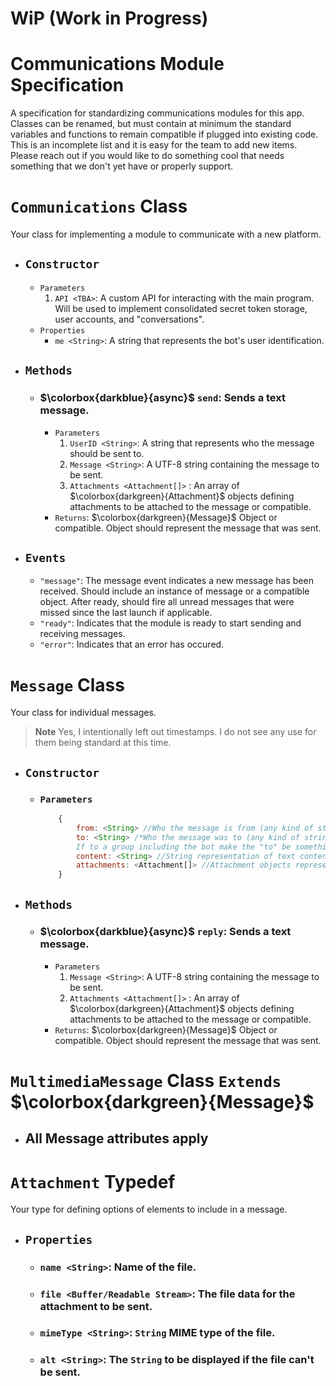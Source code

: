 # WiP (Work in Progress)

# Communications Module Specification

A specification for standardizing communications modules for this app.  Classes can be renamed, but must contain at minimum the standard variables and functions to remain compatible if plugged into existing code.  This is an incomplete list and it is easy for the team to add new items.  Please reach out if you would like to do something cool that needs something that we don't yet have or properly support.

# `Communications` Class

Your class for implementing a module to communicate with a new platform.

- ## `Constructor`
    - `Parameters`
        1. `API <TBA>`: A custom API for interacting with the main program.  Will be used to implement consolidated secret token storage, user accounts, and "conversations".
    - `Properties`
        - `me <String>`: A string that represents the bot's user identification.
- ## `Methods`
    - ### $\colorbox{darkblue}{async}$ `send`: Sends a text message.
        - `Parameters`
            1. `UserID <String>`: A string that represents who the message should be sent to.
            2. `Message <String>`: A UTF-8 string containing the message to be sent.
            3. `Attachments <Attachment[]>` : An array of $\colorbox{darkgreen}{Attachment}$ objects defining attachments to be attached to the message or compatible.
        - `Returns`: $\colorbox{darkgreen}{Message}$ Object or compatible.  Object should represent the message that was sent.

- ## `Events`
    - `"message"`: The message event indicates a new message has been received.  Should include an instance of message or a compatible object.  After ready, should fire all unread messages that were missed since the last launch if applicable.
    - `"ready"`: Indicates that the module is ready to start sending and receiving messages.
    - `"error"`: Indicates that an error has occured.

# `Message` Class

Your class for individual messages.
> **Note**
> Yes, I intentionally left out timestamps.  I do not see any use for them being standard at this time.

- ## `Constructor`
    - ### `Parameters`
        ```js
            {
                from: <String> //Who the message is from (any kind of string identifier).
                to: <String> /*Who the message was to (any kind of string identifier).
                If to a group including the bot make the "to" be something that represents the bot.*/
                content: <String> //String representation of text content of message.
                attachments: <Attachment[]> //Attachment objects representing attachments sent with the message. (Optional)
            }
        ```
- ## `Methods`
    - ### $\colorbox{darkblue}{async}$ `reply`: Sends a text message.
        - `Parameters`
            1. `Message <String>`: A UTF-8 string containing the message to be sent.
            2. `Attachments <Attachment[]>` : An array of $\colorbox{darkgreen}{Attachment}$ objects defining attachments to be attached to the message or compatible.
        - `Returns`: $\colorbox{darkgreen}{Message}$ Object or compatible.  Object should represent the message that was sent.

# `MultimediaMessage` Class `Extends` $\colorbox{darkgreen}{Message}$
- ## All Message attributes apply

# `Attachment` Typedef

Your type for defining options of elements to include in a message.

- ## `Properties`
    - ### `name <String>`: Name of the file.
    - ### `file <Buffer/Readable Stream>`: The file data for the attachment to be sent.
    - ### `mimeType <String>`: `String` MIME type of the file.
    - ### `alt <String>`: The `String` to be displayed if the file can't be sent.